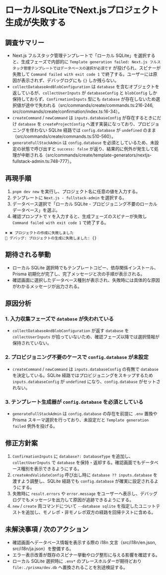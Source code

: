 # ローカルSQLiteでNext.jsプロジェクト生成が失敗する

## 調査サマリー
- Next.js フルスタック管理テンプレートで「ローカル SQLite」を選択すると、生成フェーズで内部的に `Template generation failed: Next.js フルスタック管理テンプレートではデータベースの選択が必須です` が投げられ、スピナーが失敗して `Command failed with exit code 1` で終了する。ユーザーには原因が表示されず、デバッグログにも `{}` しか残らない。
- `collectDatabaseAndBlobConfiguration` は `database` を含むオブジェクトを返しているが、`collectUserInputs` が `databaseConfig` と `blobConfig` しか保持しておらず、`ConfirmationInputs` 型にも `database` が存在しないため選択値が途中で失われる（src/commands/create/commands.ts:216-246, src/commands/create/confirmation/index.ts:16-34）。
- `createCommand` / `newCommand` は `inputs.databaseConfig` が存在するときにだけ `database` を `createProjectConfig` へ渡す実装になっており、プロビジョニングを伴わない SQLite 経路では `config.database` が `undefined` のまま（src/commands/create/commands.ts:510-560）。
- `generateFullStackAdmin` は `config.database` を必須としているため、未設定の状態で呼び出すと `success: false` が返り、結果的に例外が発生して処理が中断される（src/commands/create/template-generators/nextjs-fullstack-admin.ts:748-777）。

## 再現手順
1. `pnpm dev new` を実行し、プロジェクト名に任意の値を入力する。
2. テンプレートに `Next.js - fullstack-admin` を選択する。
3. データベース選択で「ローカル SQLite - プロビジョニング不要のローカルデータベース」を選ぶ。
4. 確認プロンプトで `Y` を入力すると、生成フェーズのスピナーが失敗し `Command failed with exit code 1` で終了する。

```
✖ ❌ プロジェクトの作成に失敗しました
🐛 デバッグ: プロジェクトの生成に失敗しました: {}
```

## 期待される挙動
- ローカル SQLite 選択時でもテンプレートコピー、依存関係インストール、Prisma 初期化が完了し、完了メッセージと次の手順が表示される。
- 確認画面に選択したデータベース種別が表示され、失敗時には具体的な原因がわかるメッセージが出力される。

## 原因分析
### 1. 入力収集フェーズで `database` が失われている
- `collectDatabaseAndBlobConfiguration` が返す `database` を `collectUserInputs` が拾っていないため、確認フェーズ以降では選択情報が保持されていない。

### 2. プロビジョニング不要のケースで `config.database` が未設定
- `createCommand` / `newCommand` は `inputs.databaseConfig` の有無で `database` を決定している。SQLite 経路ではプロビジョニングをスキップするため `inputs.databaseConfig` が `undefined` になり、`config.database` がセットされない。

### 3. テンプレート生成器が `config.database` を必須としている
- `generateFullStackAdmin` は `config.database` の存在を前提に `.env` 置換や Prisma スキーマ選択を行っており、未設定だと `Template generation failed` 例外を投げる。

## 修正方針案
1. `ConfirmationInputs` に `database?: DatabaseType` を追加し、`collectUserInputs` で `database` を保持・返却する。確認画面でもデータベース種別を表示できるようにする。
2. `createAndValidateConfig` 呼び出し時に `database ?? inputs.database` を渡すよう調整し、SQLite 経路でも `config.database` が確実に設定されるようにする。
3. 失敗時に `result.errors` や `error.message` をユーザーへ表示し、デバッグログでもメッセージを出力して原因が追跡できるようにする。
4. `new` / `create` 両コマンドについて `--database sqlite` を指定したユニットテストを追加し、モノレポ・非モノレポ双方の経路を回帰テストに含める。

## 未解決事項 / 次のアクション
- 確認画面へデータベース情報を表示する際の i18n 文言（src/i18n/en.json, src/i18n/ja.json）を整備する。
- エラー表示改善が既存のスピナー挙動やログ整形に与える影響を確認する。
- ローカル SQLite 選択時に `.env*` のプレースホルダーが期待どおり `file:./prisma/dev.db` へ置換されることを別途検証する。

